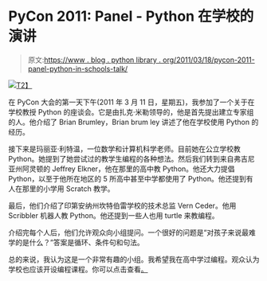 # PyCon 2011: Panel - Python 在学校的演讲

> 原文:[https://www . blog . python library . org/2011/03/18/pycon-2011-panel-python-in-schools-talk/](https://www.blog.pythonlibrary.org/2011/03/18/pycon-2011-panel-python-in-schools-talk/)

[![](../Images/404a7b432bc1cc0abd29b26f7d7351fc.png)T2】](http://us.pycon.org)

在 PyCon 大会的第一天下午(2011 年 3 月 11 日，星期五)，我参加了一个关于在学校教授 Python 的座谈会。它是由扎克·米勒领导的，他是首先提出建立专家组的人。他介绍了 Brian Brumley，Brian brum ley 讲述了他在学校使用 Python 的经历。

接下来是玛丽亚·利特温，一位数学和计算机科学老师。目前她在公立学校教 Python。她提到了她尝试过的教学生编程的各种想法。然后我们转到来自弗吉尼亚州阿灵顿的 Jeffrey Elkner，他在那里的高中教 Python。他还大力提倡 Python，以至于他所在地区的 5 所高中甚至中学都使用了 Python。他还提到有人在那里的小学用 Scratch 教学。

最后，他们介绍了印第安纳州坎特伯雷学校的技术总监 Vern Ceder。他用 Scribbler 机器人教 Python。他还提到一些人也用 turtle 来教编程。

介绍完每个人后，他们允许观众向小组提问。一个很好的问题是“对孩子来说最难学的是什么？”答案是循环、条件句和句法。

总的来说，我认为这是一个非常有趣的小组。我希望我在高中学过编程。观众认为学校也应该开设编程课程。你可以点击查看[。](http://blip.tv/file/4879118)